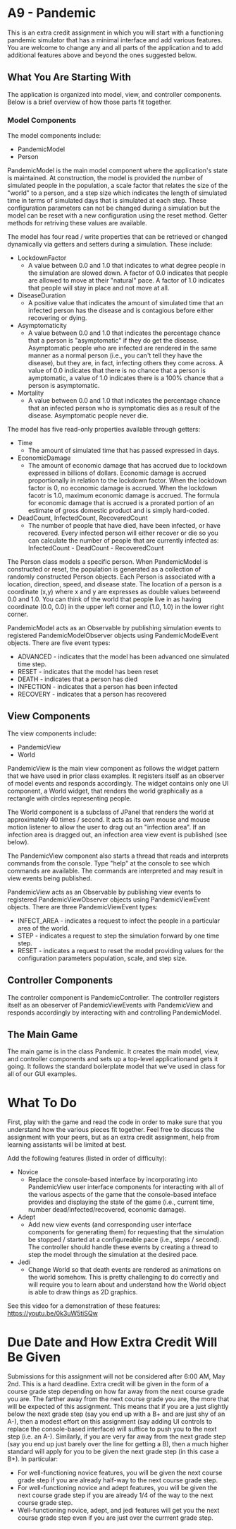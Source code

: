 # A9 - Pandemic

This is an extra credit assignment in which you will start with a functioning pandemic simulator that has a minimal interface and add various features. You are welcome to change any and all parts of the application and to add additional features above and beyond the ones suggested below. 

## What You Are Starting With

The application is organized into model, view, and controller components. Below is a brief overview of how those parts fit together.

### Model Components

The model components include:
* PandemicModel
* Person

PandemicModel is the main model component where the application's state is maintained. At construction, the model is provided the number of simulated people in the population, a scale factor that relates the size of the "world" to a person, and a step size which indicates the length of simulated time in terms of simulated days that is simulated at each step. These configuration parameters can not be changed during a simulation but the model can be reset with a new configuration using the reset method. Getter methods for retriving these values are available.

The model has four read / write properties that can be retrieved or changed dynamically via getters and setters during a simulation. These include:
* LockdownFactor
  * A value between 0.0 and 1.0 that indicates to what degree people in the simulation are slowed down. A factor of 0.0 indicates that people are allowed to move at their "natural" pace. A factor of 1.0 indicates that people will stay in place and not move at all. 
* DiseaseDuration
  * A positive value that indicates the amount of simulated time that an infected person has the disease and is contagious before either recovering or dying.
* Asymptomaticity
  * A value between 0.0 and 1.0 that indicates the percentage chance that a person is "asymptomatic" if they do get the disease. Asymptomatic people who are infected are rendered in the same manner as a normal person (i.e., you can't tell they have the disease), but they are, in fact, infecting others they come across. A value of 0.0 indicates that there is no chance that a person is aymptomatic, a value of 1.0 indicates there is a 100% chance that a person is asymptomatic.
* Mortality
  * A value between 0.0 and 1.0 that indicates the percentage chance that an infected person who is symptomatic dies as a result of the disease. Asymptomatic people never die.
  
The model has five read-only properties available through getters:
* Time
  * The amount of simulated time that has passed expressed in days.
* EconomicDamage
  * The amount of economic damage that has accrued due to lockdown expressed in billions of dollars. Economic damage is accrued proportionally in relation to the lockdown factor. When the lockdown factor is 0, no economic damage is accrued. When the lockdown facotr is 1.0, maximum economic damage is accrued. The formula for economic damage that is accrued is a prorated portion of an estimate of gross domestic product and is simply hard-coded.
* DeadCount, InfectedCount, RecoveredCount
  * The number of people that have died, have been infected, or have recovered. Every infected person will either recover or die so you can calculate the number of people that are currently infected as: InfectedCount - DeadCount - RecoveredCount

The Person class models a specific person. When PandemicModel is constructed or reset, the population is generated as a collection of randomly constructed Person objects. Each Person is associated with a location, direction, speed, and disease state. The location of a person is a coordinate (x,y) where x and y are expresses as double values betweend 0.0 and 1.0. You can think of the world that people live in as having coordinate (0.0, 0.0) in the upper left corner and (1.0, 1.0) in the lower right corner.

PandemicModel acts as an Observable by publishing simulation events to registered PandemicModelObserver objects using PandemicModelEvent objects. There are five event types:
* ADVANCED - indicates that the model has been advanced one simulated time step.
* RESET - indicates that the model has been reset
* DEATH - indicates that a person has died
* INFECTION - indicates that a person has been infected
* RECOVERY - indicates that a person has recovered

## View Components

The view components include:
* PandemicView
* World

PandemicView is the main view component as follows the widget pattern that we have used in prior class examples. It registers itself as an observer of model events and responds accordingly. The widget contains only one UI component, a World widget, that renders the world graphically as a rectangle with circles representing people. 

The World component is a subclass of JPanel that renders the world at approximately 40 times / second. It acts as its own mouse and mouse motion listener to allow the user to drag out an "infection area". If an infection area is dragged out, an infection area view event is published (see below).

The PandemicView component also starts a thread that reads and interprets commands from the console. Type "help" at the console to see which commands are available. The commands are interpreted and may result in view events being published.

PandemicView acts as an Observable by publishing view events to registered PandemicViewObserver objects using PandemicViewEvent objects. There are three PandemicViewEvent types:
* INFECT_AREA - indicates a request to infect the people in a particular area of the world.
* STEP - indicates a request to step the simulation forward by one time step.
* RESET - indicates a request to reset the model providing values for the configuration parameters population, scale, and step size.

## Controller Components

The controller component is PandemicController. The controller registers itself as an obeserver of PandemicViewEvents with PandemicView and responds accordingly by interacting with and controlling PandemicModel.

## The Main Game

The main game is in the class Pandemic. It creates the main model, view, and controller components and sets up a top-level applicationand gets it going. It follows the standard boilerplate model that we've used in class for all of our GUI examples.

# What To Do

First, play with the game and read the code in order to make sure that you understand how the various pieces fit together. Feel free to discuss the assignment with your peers, but as an extra credit assignment, help from learning assistants will be limited at best. 

Add the following features (listed in order of difficulty):
* Novice
  * Replace the console-based interface by incorporating into PandemicView user interface components for interacting with all of the various aspects of the game that the console-based inteface provides and displaying the state of the game (i.e., current time, number dead/infected/recovered, economic damage).
* Adept
  * Add new view events (and corresponding user interface components for generating them) for requesting that the simulation be stopped / started at a configureable pace (i.e., steps / second). The controller should handle these events by creating a thread to step the model through the simulation at the desired pace.
* Jedi
  * Change World so that death events are rendered as animations on the world somehow. This is pretty challenging to do correctly and will require you to learn about and understand how the World object is able to draw things as 2D graphics.
  
See this video for a demonstration of these features: https://youtu.be/0k3uW5tiSQw

# Due Date and How Extra Credit Will Be Given

Submissions for this assignment will not be considered after 6:00 AM, May 2nd. This is a hard deadline. Extra credit will be given in the form of a course grade step depending on how far away from the next course grade you are. The farther away from the next course grade you are, the more that will be expected of this assignment. This means that if you are a just slightly below the next grade step (say you end up with a B+ and are just shy of an A-), then a modest effort on this assignment (say adding UI controls to replace the console-based interface) will suffice to push you to the next step (i.e. an A-). Similarly, if you are very far away from the next grade step (say you end up just barely over the line for getting a B), then a much higher standard will apply for you to be given the next grade step (in this case a B+). In particular:

* For well-functioning novice features, you will be given the next course grade step if you are already half-way to the next course grade step.
* For well-functioning novice and adept features, you will be given the next course grade step if you are already 1/4 of the way to the next course grade step. 
* Well-functioning novice, adept, and jedi features will get you the next course grade step even if you are just over the currrent grade step.
